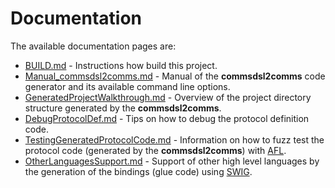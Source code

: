 # Documentation
The available documentation pages are:

- [BUILD.md](BUILD.md) - Instructions how build this project.
- [Manual_commsdsl2comms.md](Manual_commsdsl2comms.md) - Manual of the 
  **commsdsl2comms** code generator and its available command line options.
- [GeneratedProjectWalkthrough.md](GeneratedProjectWalkthrough.md) - Overview of the project
  directory structure generated by the **commsdsl2comms**.
- [DebugProtocolDef.md](DebugProtocolDef.md) - Tips on how to debug the protocol
  definition code.
- [TestingGeneratedProtocolCode.md](TestingGeneratedProtocolCode.md) - Information on how to fuzz test 
  the protocol code (generated by the **commsdsl2comms**) with [AFL](http://lcamtuf.coredump.cx/afl/).
- [OtherLanguagesSupport.md](OtherLanguagesSupport.md) - Support of other high level languages by the
  generation of the bindings (glue code) using [SWIG](https://www.swig.org/).
